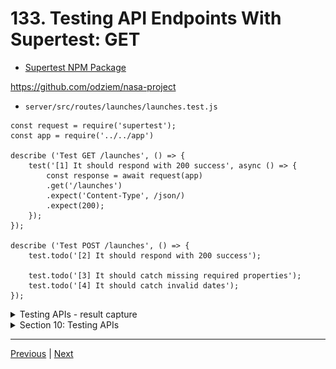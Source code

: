 # 133. Testing API Endpoints With Supertest: GET

-   [Supertest NPM Package](https://www.npmjs.com/package/supertest)


https://github.com/odziem/nasa-project

-   `server/src/routes/launches/launches.test.js`

```
const request = require('supertest');
const app = require('../../app')

describe ('Test GET /launches', () => {
    test('[1] It should respond with 200 success', async () => {
        const response = await request(app)
        .get('/launches')
        .expect('Content-Type', /json/)
        .expect(200);
    });
});

describe ('Test POST /launches', () => {
    test.todo('[2] It should respond with 200 success');
    
    test.todo('[3] It should catch missing required properties');
    test.todo('[4] It should catch invalid dates');
});
```

<details>
  <summary> Testing APIs - result capture </summary>

- run test `npm test-watch`  

<p align="center" >
    <img src="../imags/133_Testing-API-Endpoints-With-Supertest_GET.png" width="90%" > 
</p> 

</details>

<details>
  <summary> Section 10: Testing APIs </summary>

  - [Codebase: testing-apis](../src/s10_testing-apis/)

</details>

---

[Previous](./132_Testing-APIs-With-Jest.md) | [Next](./134_Testing-API-Endpoints-With-Supertes_POST.md)